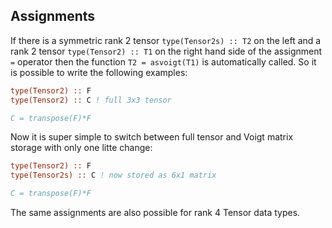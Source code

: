 ## Assignments

If there is a symmetric rank 2 tensor `type(Tensor2s) :: T2` on the left and a rank 2 tensor `type(Tensor2) :: T1` on the right hand side of the assignment `=` operator then the function `T2 = asvoigt(T1)` is automatically called. So it is possible to write the following examples:

```fortran
type(Tensor2) :: F
type(Tensor2) :: C ! full 3x3 tensor

C = transpose(F)*F
```

Now it is super simple to switch between full tensor and Voigt matrix storage with only one litte change:

```fortran
type(Tensor2) :: F
type(Tensor2s) :: C ! now stored as 6x1 matrix

C = transpose(F)*F
```

The same assignments are also possible for rank 4 Tensor data types.